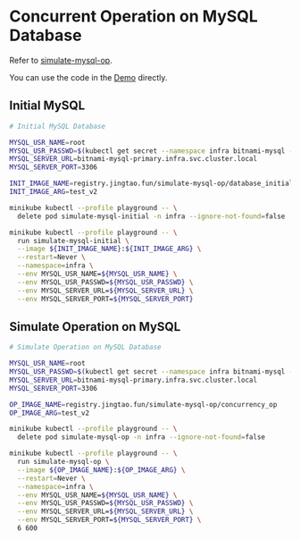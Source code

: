 # Concurrent Operation on MySQL Database

Refer to [simulate-mysql-op](https://github.com/jingtaozhang18/simulate-mysql-op).

You can use the code in the [Demo](https://github.com/jingtaozhang18/simulate-mysql-op#demo) directly.

## Initial MySQL

```bash
# Initial MySQL Database

MYSQL_USR_NAME=root
MYSQL_USR_PASSWD=$(kubectl get secret --namespace infra bitnami-mysql -o jsonpath="{.data.mysql-root-password}" | base64 -d)
MYSQL_SERVER_URL=bitnami-mysql-primary.infra.svc.cluster.local
MYSQL_SERVER_PORT=3306

INIT_IMAGE_NAME=registry.jingtao.fun/simulate-mysql-op/database_initial
INIT_IMAGE_ARG=test_v2

minikube kubectl --profile playground -- \
  delete pod simulate-mysql-initial -n infra --ignore-not-found=false

minikube kubectl --profile playground -- \
  run simulate-mysql-initial \
  --image ${INIT_IMAGE_NAME}:${INIT_IMAGE_ARG} \
  --restart=Never \
  --namespace=infra \
  --env MYSQL_USR_NAME=${MYSQL_USR_NAME} \
  --env MYSQL_USR_PASSWD=${MYSQL_USR_PASSWD} \
  --env MYSQL_SERVER_URL=${MYSQL_SERVER_URL} \
  --env MYSQL_SERVER_PORT=${MYSQL_SERVER_PORT} 

```

## Simulate Operation on MySQL

```bash
# Simulate Operation on MySQL Database

MYSQL_USR_NAME=root
MYSQL_USR_PASSWD=$(kubectl get secret --namespace infra bitnami-mysql -o jsonpath="{.data.mysql-root-password}" | base64 -d)
MYSQL_SERVER_URL=bitnami-mysql-primary.infra.svc.cluster.local
MYSQL_SERVER_PORT=3306

OP_IMAGE_NAME=registry.jingtao.fun/simulate-mysql-op/concurrency_op
OP_IMAGE_ARG=test_v2

minikube kubectl --profile playground -- \
  delete pod simulate-mysql-op -n infra --ignore-not-found=false

minikube kubectl --profile playground -- \
  run simulate-mysql-op \
  --image ${OP_IMAGE_NAME}:${OP_IMAGE_ARG} \
  --restart=Never \
  --namespace=infra \
  --env MYSQL_USR_NAME=${MYSQL_USR_NAME} \
  --env MYSQL_USR_PASSWD=${MYSQL_USR_PASSWD} \
  --env MYSQL_SERVER_URL=${MYSQL_SERVER_URL} \
  --env MYSQL_SERVER_PORT=${MYSQL_SERVER_PORT} \
  6 600

```
